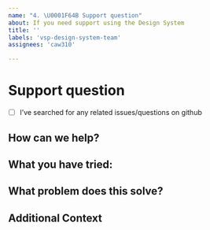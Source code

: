 ```yaml
---
name: "4. \U0001F64B Support question"
about: If you need support using the Design System
title: ''
labels: 'vsp-design-system-team'
assignees: 'caw310'

---
```


# Support question

- [ ] I’ve searched for any related issues/questions on github

## How can we help?

<!--
        Describe what you are stuck on, what you have tried and how you would like us to help.
-->

## What you have tried:

<!--
       Describe in detail what you have tried and what you have found from any research you
       may have done
 -->

## What problem does this solve?

<!--
        Please describe the problem and how this proposed solution solves it.  
-->

## Additional Context
<!--
        Add any other context or screenshots about the feature request here
-->

<!--
       Thanks for reaching out!  We are happy to help and will get back to you as soon as possible 😸
-->
